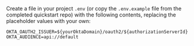 Create a file in your project `.env` (or copy the `.env.example` file from the completed quickstart repo) with the following contents, replacing the placeholder values with your own:

```env
OKTA_OAUTH2_ISSUER=${yourOktaDomain}/oauth2/${authorizationServerId}
OKTA_AUDIENCE=api://default
```
